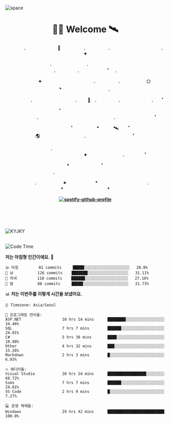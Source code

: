 ![space](https://user-images.githubusercontent.com/93513959/153272999-db6423b1-a80f-4b72-bf4c-7be2c9d6d328.png)



<h1 align="center">👨‍🚀 Welcome  🛰︎</h1>
<h4 align='center'>
<p align="center">　　　　.　　　　　　  　🌠　　　   　. 　　　　　.　　　　　　　　　　　  . 　　　 　       ✦     </p>
<p align="center">.　　　　　　　　.　　  　　　　  　 　　　　　　　　　　　.　　　　　.　　　　   　 ﾟ             　.        </p>
<p align="center">　　　　✦　　　　　  　　　　    　. 　　　　　.　　　　　　🌕　*　　　　　　　　　　  . 　　　 　            </p>
<p align="center">　　  　         　　. 　　　　   　 　　　.     　   　🚀　.　　　　　.　　　   　　　 .             　 ﾟ   </p>
<p align="center">　　ﾟ　　　　　　　　  　　　　   　 　　　　.　　　　　　　　　　　　　　　　　.   　　　            　  　　　ﾟ</p>
<p align="center"> 　　　　　　　ﾟ　　　 　　*　　   🛰︎　 　ﾟ　　　　🌎　　　　　　　　　　.　　　　　　　   　　  ﾟ          　   </p>
<p align="center">.　　　　　　　　　　  　　　　   　 　　　　　　　　　　　　 ✦　　　　　　　　.　   　　             ﾟ　  　　   </p>
<p align="center">　　　*　　　　　　  　ﾟ　　   　 　　　　.　　　　　　　　　　　　　　　　   　　            　  　　            </p>
<p align="center">　　　.　　　　　　✦  　　　　　   *　 　　　　　　　　　　.　　　　　　　*　　　　　   　              　  　*　  </p>

[![spotify-github-profile](https://spotify-github-profile.vercel.app/api/view?uid=316vepr7x7ia45xvcuqyysvtmpfe&cover_image=true&theme=novatorem&bar_color=37bac3&bar_color_cover=false)](https://spotify-github-profile.vercel.app/api/view?uid=316vepr7x7ia45xvcuqyysvtmpfe&redirect=true)

</h4>

<br>
<br>
<br>

<p align="left"><img src="https://github-readme-stats.vercel.app/api/top-langs?username=KYJKY&show_icons=true&locale=en&layout=compact&theme=radical" alt="KYJKY" />
<!--<img src="https://github-readme-stats.vercel.app/api?username=KYJKY&show_icons=true&locale=en&theme=radical" alt="KYJKY" />--> <br><br></p>

<!--START_SECTION:waka-->
![Code Time](http://img.shields.io/badge/Code%20Time-657%20hrs%2046%20mins-blue)

**저는 아침형 인간이에요. 🐤** 

```text
🌞 아침         81 commits     █████░░░░░░░░░░░░░░░░░░░░   20.0% 
🌆 낮　         126 commits    ███████░░░░░░░░░░░░░░░░░░   31.11% 
🌃 저녁         110 commits    ██████░░░░░░░░░░░░░░░░░░░   27.16% 
🌙 밤　         88 commits     █████░░░░░░░░░░░░░░░░░░░░   21.73%

```


📊 **저는 이번주를 이렇게 시간을 보냈어요.** 

```text
⌚︎ Timezone: Asia/Seoul

💬 프로그래밍 언어들: 
ASP.NET                  10 hrs 14 mins      ████████░░░░░░░░░░░░░░░░░   34.46% 
SQL                      7 hrs 7 mins        ██████░░░░░░░░░░░░░░░░░░░   24.01% 
C#                       5 hrs 38 mins       ████░░░░░░░░░░░░░░░░░░░░░   18.98% 
Other                    4 hrs 32 mins       ███░░░░░░░░░░░░░░░░░░░░░░   15.26% 
Markdown                 2 hrs 3 mins        █░░░░░░░░░░░░░░░░░░░░░░░░   6.93%

🔥 에디터들: 
Visual Studio            20 hrs 24 mins      █████████████████░░░░░░░░   68.72% 
Ssms                     7 hrs 7 mins        ██████░░░░░░░░░░░░░░░░░░░   24.01% 
VS Code                  2 hrs 9 mins        █░░░░░░░░░░░░░░░░░░░░░░░░   7.27%

💻 운영 체제들: 
Windows                  29 hrs 42 mins      █████████████████████████   100.0%

```


<!--END_SECTION:waka-->
